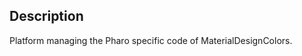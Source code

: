Description
--------------------

Platform managing the Pharo specific code of MaterialDesignColors.